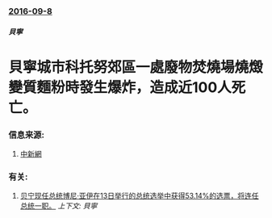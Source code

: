 ### [2016-09-8](/zh/news/2016/09/8/index.md)

##### 貝寧
# 貝寧城市科托努郊區一處廢物焚燒場燒燬變質麵粉時發生爆炸，造成近100人死亡。 




### 信息来源:

1. [中新網](http://www.chinanews.com/gj/2016/09-09/7999868.shtml)

### 有关:

1. [贝宁现任总统博尼·亚伊在13日举行的总统选举中获得53.14%的选票，将连任总统一职。](/zh/news/2011/03/21/贝宁现任总统博尼-亚伊在13日举行的总统选举中获得5314-的选票-将连任总统一职.md) _上下文: 貝寧_
